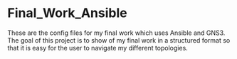 # Final_Work_Ansible

These are the config files for my final work which uses Ansible and GNS3. The goal of this project is to show of my final work in a structured format so that it is easy for the user to navigate my different topologies.
